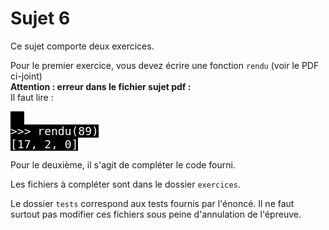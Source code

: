 # Sujet 6

Ce sujet comporte deux exercices.

Pour le premier exercice, vous devez écrire une fonction `rendu` (voir le PDF ci-joint)  
**Attention : erreur dans le fichier sujet pdf :**  
Il faut lire :  
<pre><code style="background-color:black;color:white;width:100%;font-size: large;">  
>>> rendu(89)
[17, 2, 0]
</code></pre>

Pour le deuxième, il s'agit de compléter le code fourni.

Les fichiers à compléter sont dans le dossier `exercices`.

Le dossier `tests` correspond aux tests fournis par l'énoncé.
Il ne faut surtout pas modifier ces fichiers sous peine d'annulation de l'épreuve.
